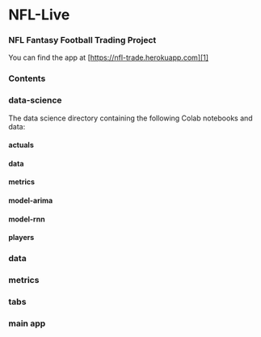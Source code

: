 # NFL-Live
### NFL Fantasy Football Trading Project

You can find the app at [https://nfl-trade.herokuapp.com][1]

### Contents

### data-science

The data science directory containing the following Colab notebooks and data:

#### actuals

#### data

#### metrics

#### model-arima

#### model-rnn

#### players

### data

### metrics

### tabs

### main app


[1]: <https://nfl-trade.herokuapp.com>
